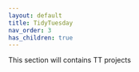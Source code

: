 ```yaml
---
layout: default
title: TidyTuesday
nav_order: 3
has_children: true
---
```


This section will contains TT projects
